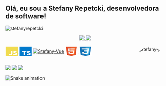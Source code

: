 ## Olá, eu sou a Stefany Repetcki, desenvolvedora de software!

<p align="left"> <img src="https://komarev.com/ghpvc/?username=stefanyrepetcki&label=Profile%20views&color=0e75b6&style=flat" alt="stefanyrepetcki" /> </p>

<div align="center">
  <a href="https://github.com/StefanyRepetcki">
  <img height="180em" src="https://github-readme-stats.vercel.app/api?username=StefanyRepetcki&show_icons=true&theme=dracula&include_all_commits=true&count_private=true"/>
  <img height="180em" src="https://github-readme-stats.vercel.app/api/top-langs/?username=StefanyRepetcki&layout=compact&langs_count=7&theme=dracula"/>
</div>
<div style="display: inline_block"><br>
  <img align="center" alt="Stefany-Js" height="30" width="40" src="https://raw.githubusercontent.com/devicons/devicon/master/icons/javascript/javascript-plain.svg">
  <img align="center" alt="Stefany-Ts" height="30" width="40" src="https://raw.githubusercontent.com/devicons/devicon/master/icons/typescript/typescript-plain.svg">
  <img align="center" alt="Stefany-Vue" height="30" width="40" src="https://upload.wikimedia.org/wikipedia/commons/thumb/9/95/Vue.js_Logo_2.svg/888px-Vue.js_Logo_2.svg.png">
  <img align="center" alt="Stefany-HTML" height="30" width="40" src="https://raw.githubusercontent.com/devicons/devicon/master/icons/html5/html5-original.svg">
  <img align="center" alt="Stefany-CSS" height="30" width="40" src="https://raw.githubusercontent.com/devicons/devicon/master/icons/css3/css3-original.svg">
  <img align="right" alt="Stefany-pic" height="150" style="border-radius:50px;" src="https://cdn.discordapp.com/attachments/620407758033911819/933080191679463444/0f4b094a-361f-4977-85dc-7e6e87f3989b.png">
</div>

  ##

<div>
  <a href="https://instagram.com/codelikeagirlbrasil" target="_blank"><img src="https://img.shields.io/badge/-Instagram-%23E4405F?style=for-the-badge&logo=instagram&logoColor=white" target="_blank"></a>
  <a href = "mailto:stefanyluna2013@gmail.com"><img src="https://img.shields.io/badge/-Gmail-%23333?style=for-the-badge&logo=gmail&logoColor=white" target="_blank"></a>
  <a href="https://www.linkedin.com/in/stefany-repetcki/" target="_blank"><img src="https://img.shields.io/badge/-LinkedIn-%230077B5?style=for-the-badge&logo=linkedin&logoColor=white" target="_blank"></a>

![Snake animation](https://github.com/StefanyRepetcki/StefanyRepetcki/blob/output/github-contribution-grid-snake.svg)

</div>

